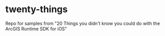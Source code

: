 twenty-things
=============

Repo for samples from "20 Things you didn't know you could do with the ArcGIS Runtime SDK for iOS"
